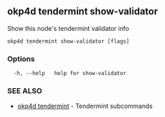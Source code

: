 ## okp4d tendermint show-validator

Show this node's tendermint validator info

```
okp4d tendermint show-validator [flags]
```

### Options

```
  -h, --help   help for show-validator
```

### SEE ALSO

* [okp4d tendermint](okp4d_tendermint.md)	 - Tendermint subcommands

